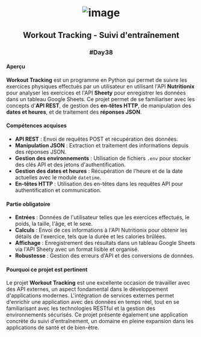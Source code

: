 # <p align="center"> ![image](https://github.com/user-attachments/assets/a615bca9-bd69-4679-b79d-a0d9eaa996db) </p>

## <p align="center"> Workout Tracking - Suivi d'entraînement </p>
### <p align="center"> #Day38 </p>

#### Aperçu
**Workout Tracking** est un programme en Python qui permet de suivre les exercices physiques effectués par un utilisateur en utilisant l'API **Nutritionix** pour analyser les exercices et l'API **Sheety** pour enregistrer les données dans un tableau Google Sheets. Ce projet permet de se familiariser avec les concepts d'**API REST**, de gestion des **en-têtes HTTP**, de manipulation des **dates et heures**, et de traitement des **réponses JSON**.

#### Compétences acquises
- **API REST** : Envoi de requêtes POST et récupération des données.
- **Manipulation JSON** : Extraction et traitement des informations depuis des réponses JSON.
- **Gestion des environnements** : Utilisation de fichiers `.env` pour stocker des clés API et des jetons d'authentification.
- **Gestion des dates et heures** : Récupération de l'heure et de la date actuelles avec le module `datetime`.
- **En-têtes HTTP** : Utilisation des en-têtes dans les requêtes API pour authentification et communication.

#### Partie obligatoire
- **Entrées** : Données de l'utilisateur telles que les exercices effectués, le poids, la taille, l'âge, et le sexe.
- **Calculs** : Envoi de ces informations à l'API Nutritionix pour obtenir les détails de l'exercice, tels que la durée et les calories brûlées.
- **Affichage** : Enregistrement des résultats dans un tableau Google Sheets via l'API Sheety avec un format lisible et organisé.
- **Robustesse** : Gestion des erreurs d'API et des conversions de données.

#### Pourquoi ce projet est pertinent
Le projet **Workout Tracking** est une excellente occasion de travailler avec des API externes, un aspect fondamental dans le développement d'applications modernes. L'intégration de services externes permet d'enrichir une application avec des données en temps réel, tout en se familiarisant avec les technologies RESTful et la gestion des environnements sécurisés. Ce projet présente également une application concrète du suivi d'entraînement, un domaine en pleine expansion dans les applications de santé et de bien-être.
